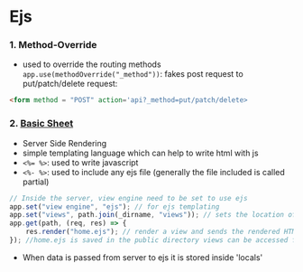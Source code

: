 # Ejs

### 1. Method-Override

-   used to override the routing methods
    `app.use(methodOverride("_method"))`: fakes post request to put/patch/delete request:

```html
<form method = "POST" action='api?_method=put/patch/delete>
```

### 2. [Basic Sheet](https://quickref.me/ejs)

-   Server Side Rendering
-   simple templating language which can help to write html with js
-   `<%= %>`: used to write javascript
-   `<%- %>`: used to include any ejs file (generally the file included is called partial)

```js
// Inside the server, view engine need to be set to use ejs
app.set("view engine", "ejs"); // for ejs templating
app.set("views", path.join(_dirname, "views")); // sets the location of the views directory which stores the ejs files
app.get(path, (req, res) => {
    res.render("home.ejs"); // render a view and sends the rendered HTML string to the client.
}); //home.ejs is saved in the public directory views can be accessed from anywhere
```

-   When data is passed from server to ejs it is stored inside 'locals'
